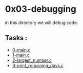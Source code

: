 # 0x03-debugging

in this directory we will debug code.

## Tasks :


  * [0-main.c](./0-main.c)
  * [1-main.c](./1-main.c)
  * [2-largest_number.c](./2-largest_number.c)
  * [3-print_remaining_days.c](./3-print_remaining_days.c)
